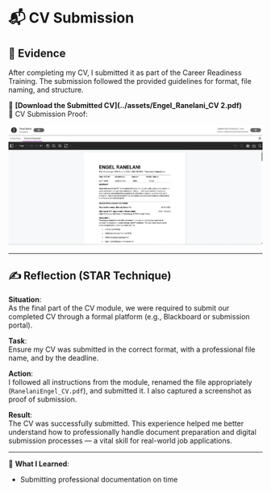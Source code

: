 # 📬 CV Submission

## 🧾 Evidence

After completing my CV, I submitted it as part of the Career Readiness Training. The submission followed the provided guidelines for format, file naming, and structure.

📄 **[Download the Submitted CV](../assets/Engel_Ranelani_CV 2.pdf)**  
📸 CV Submission Proof:

![CV Submission Screenshot](../assets/cv-submission.png)

---

## ✍️ Reflection (STAR Technique)

**Situation**:  
As the final part of the CV module, we were required to submit our completed CV through a formal platform (e.g., Blackboard or submission portal).

**Task**:  
Ensure my CV was submitted in the correct format, with a professional file name, and by the deadline.

**Action**:  
I followed all instructions from the module, renamed the file appropriately (`RanelaniEngel_CV.pdf`), and submitted it. I also captured a screenshot as proof of submission.

**Result**:  
The CV was successfully submitted. This experience helped me better understand how to professionally handle document preparation and digital submission processes — a vital skill for real-world job applications.

---

🎯 **What I Learned**:
- Submitting professional documentation on time  

